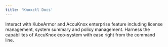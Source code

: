 ```yaml
---
title: 'Knoxctl Docs'
---
```


Interact with KubeArmor and AccuKnox enterprise feature including license management, system summary and policy management.
Harness the capabilites of AccuKnox eco-system with ease right from the command line.
